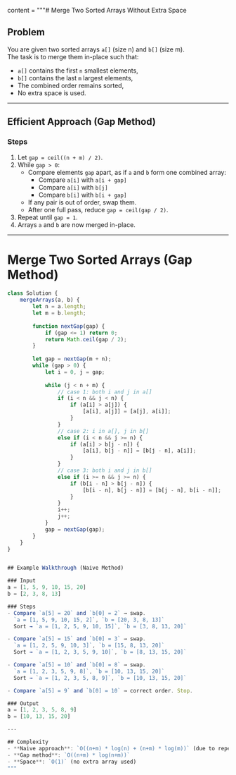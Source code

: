 content = """# Merge Two Sorted Arrays Without Extra Space

## Problem
You are given two sorted arrays `a[]` (size n) and `b[]` (size m).  
The task is to merge them in-place such that:
- `a[]` contains the first `n` smallest elements,
- `b[]` contains the last `m` largest elements,
- The combined order remains sorted,
- No extra space is used.

---

## Efficient Approach (Gap Method)

### Steps
1. Let `gap = ceil((n + m) / 2)`.
2. While `gap > 0`:
   - Compare elements `gap` apart, as if `a` and `b` form one combined array:
     - Compare `a[i]` with `a[i + gap]`
     - Compare `a[i]` with `b[j]`
     - Compare `b[i]` with `b[i + gap]`
   - If any pair is out of order, swap them.
   - After one full pass, reduce `gap = ceil(gap / 2)`.
3. Repeat until `gap = 1`.
4. Arrays `a` and `b` are now merged in-place.

---

# Merge Two Sorted Arrays (Gap Method)

```js
class Solution {
    mergeArrays(a, b) {
        let n = a.length;
        let m = b.length;
        
        function nextGap(gap) {
            if (gap <= 1) return 0;
            return Math.ceil(gap / 2);
        }
        
        let gap = nextGap(m + n);
        while (gap > 0) {
            let i = 0, j = gap; 
        
            while (j < n + m) {
                // case 1: both i and j in a[]
                if (i < n && j < n) {
                    if (a[i] > a[j]) {
                        [a[i], a[j]] = [a[j], a[i]];
                    }
                }
                // case 2: i in a[], j in b[]
                else if (i < n && j >= n) {
                    if (a[i] > b[j - n]) {
                        [a[i], b[j - n]] = [b[j - n], a[i]];
                    }
                }
                // case 3: both i and j in b[]
                else if (i >= n && j >= n) {
                    if (b[i - n] > b[j - n]) {
                        [b[i - n], b[j - n]] = [b[j - n], b[i - n]];
                    }
                }
                i++;
                j++;
            }
            gap = nextGap(gap);
        }
    }
}


## Example Walkthrough (Naive Method)

### Input
a = [1, 5, 9, 10, 15, 20]  
b = [2, 3, 8, 13]

### Steps
- Compare `a[5] = 20` and `b[0] = 2` → swap.  
  `a = [1, 5, 9, 10, 15, 2]`, `b = [20, 3, 8, 13]`  
  Sort → `a = [1, 2, 5, 9, 10, 15]`, `b = [3, 8, 13, 20]`

- Compare `a[5] = 15` and `b[0] = 3` → swap.  
  `a = [1, 2, 5, 9, 10, 3]`, `b = [15, 8, 13, 20]`  
  Sort → `a = [1, 2, 3, 5, 9, 10]`, `b = [8, 13, 15, 20]`

- Compare `a[5] = 10` and `b[0] = 8` → swap.  
  `a = [1, 2, 3, 5, 9, 8]`, `b = [10, 13, 15, 20]`  
  Sort → `a = [1, 2, 3, 5, 8, 9]`, `b = [10, 13, 15, 20]`

- Compare `a[5] = 9` and `b[0] = 10` → correct order. Stop.

### Output
a = [1, 2, 3, 5, 8, 9]  
b = [10, 13, 15, 20]

---

## Complexity
- **Naive approach**: `O((n+m) * log(n) + (n+m) * log(m))` (due to repeated sorting)
- **Gap method**: `O((n+m) * log(n+m))`
- **Space**: `O(1)` (no extra array used)
"""
